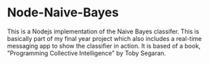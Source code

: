 # Node-Naive-Bayes

This is a Nodejs implementation of the Naive Bayes classifer. This is basically part of my final year project which also includes a real-time messaging app to show the classifier in action. It is based of a book, "Programming Collective Intelligence" by Toby Segaran.
